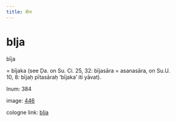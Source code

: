 ```yaml
---
title: बीज
---
```


# bIja

bīja  <div n="P" />= bījaka (see Ḍa. on Su. Ci. 25, 32: bījasāra = asanasāra, on Su.U. <div n="lb" />10, 8: bījaḥ pītasāraḥ ‘bījaka’ iti yāvat).

lnum: 384

image: [446](https://www.sanskrit-lexicon.uni-koeln.de/scans/csl-apidev/servepdf.php?dict=snp&page=446)

cologne link: [bIja](https://sanskrit-lexicon.uni-koeln.de/scans/csl-apidev/getword.php?dict=snp&key=bIja)

